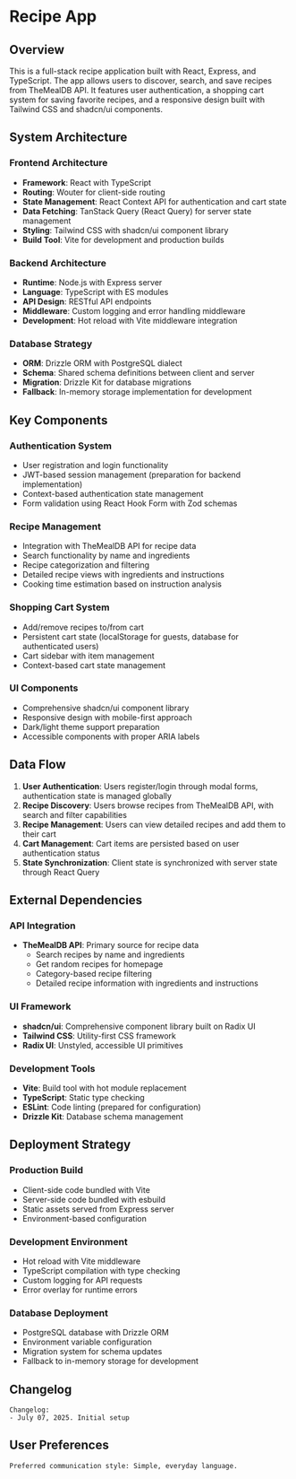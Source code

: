# Recipe App

## Overview

This is a full-stack recipe application built with React, Express, and TypeScript. The app allows users to discover, search, and save recipes from TheMealDB API. It features user authentication, a shopping cart system for saving favorite recipes, and a responsive design built with Tailwind CSS and shadcn/ui components.

## System Architecture

### Frontend Architecture
- **Framework**: React with TypeScript
- **Routing**: Wouter for client-side routing
- **State Management**: React Context API for authentication and cart state
- **Data Fetching**: TanStack Query (React Query) for server state management
- **Styling**: Tailwind CSS with shadcn/ui component library
- **Build Tool**: Vite for development and production builds

### Backend Architecture
- **Runtime**: Node.js with Express server
- **Language**: TypeScript with ES modules
- **API Design**: RESTful API endpoints
- **Middleware**: Custom logging and error handling middleware
- **Development**: Hot reload with Vite middleware integration

### Database Strategy
- **ORM**: Drizzle ORM with PostgreSQL dialect
- **Schema**: Shared schema definitions between client and server
- **Migration**: Drizzle Kit for database migrations
- **Fallback**: In-memory storage implementation for development

## Key Components

### Authentication System
- User registration and login functionality
- JWT-based session management (preparation for backend implementation)
- Context-based authentication state management
- Form validation using React Hook Form with Zod schemas

### Recipe Management
- Integration with TheMealDB API for recipe data
- Search functionality by name and ingredients
- Recipe categorization and filtering
- Detailed recipe views with ingredients and instructions
- Cooking time estimation based on instruction analysis

### Shopping Cart System
- Add/remove recipes to/from cart
- Persistent cart state (localStorage for guests, database for authenticated users)
- Cart sidebar with item management
- Context-based cart state management

### UI Components
- Comprehensive shadcn/ui component library
- Responsive design with mobile-first approach
- Dark/light theme support preparation
- Accessible components with proper ARIA labels

## Data Flow

1. **User Authentication**: Users register/login through modal forms, authentication state is managed globally
2. **Recipe Discovery**: Users browse recipes from TheMealDB API, with search and filter capabilities
3. **Recipe Management**: Users can view detailed recipes and add them to their cart
4. **Cart Management**: Cart items are persisted based on user authentication status
5. **State Synchronization**: Client state is synchronized with server state through React Query

## External Dependencies

### API Integration
- **TheMealDB API**: Primary source for recipe data
  - Search recipes by name and ingredients
  - Get random recipes for homepage
  - Category-based recipe filtering
  - Detailed recipe information with ingredients and instructions

### UI Framework
- **shadcn/ui**: Comprehensive component library built on Radix UI
- **Tailwind CSS**: Utility-first CSS framework
- **Radix UI**: Unstyled, accessible UI primitives

### Development Tools
- **Vite**: Build tool with hot module replacement
- **TypeScript**: Static type checking
- **ESLint**: Code linting (prepared for configuration)
- **Drizzle Kit**: Database schema management

## Deployment Strategy

### Production Build
- Client-side code bundled with Vite
- Server-side code bundled with esbuild
- Static assets served from Express server
- Environment-based configuration

### Development Environment
- Hot reload with Vite middleware
- TypeScript compilation with type checking
- Custom logging for API requests
- Error overlay for runtime errors

### Database Deployment
- PostgreSQL database with Drizzle ORM
- Environment variable configuration
- Migration system for schema updates
- Fallback to in-memory storage for development

## Changelog

```
Changelog:
- July 07, 2025. Initial setup
```

## User Preferences

```
Preferred communication style: Simple, everyday language.
```